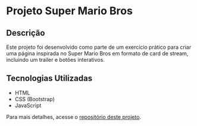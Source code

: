 # Projeto Super Mario Bros

## Descrição

Este projeto foi desenvolvido como parte de um exercício prático para criar uma página inspirada no Super Mario Bros em formato de card de stream, incluindo um trailer e botões interativos.

## Tecnologias Utilizadas

- HTML
- CSS (Bootstrap)
- JavaScript

Para mais detalhes, acesse o [repositório deste projeto](link-do-repositorio).

